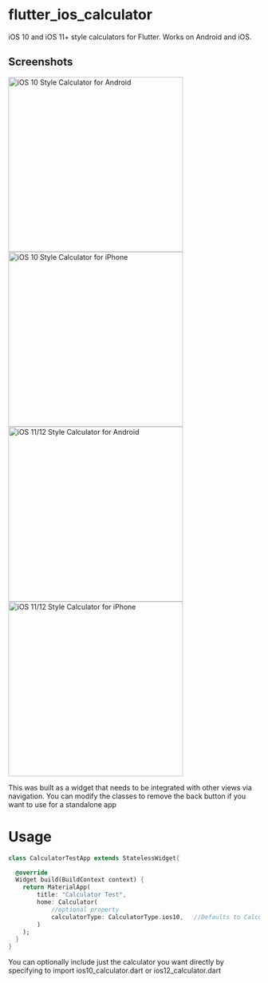 # flutter_ios_calculator

iOS 10 and iOS 11+ style calculators for Flutter. Works on Android and iOS.

## Screenshots

<img src="https://github.com/ominibyte/flutter_ios_calculator/raw/master/screenshots/android_10_style.png" alt="iOS 10 Style Calculator for Android" width="350" />  <img src="https://github.com/ominibyte/flutter_ios_calculator/raw/master/screenshots/iphone_10_style.png" alt="iOS 10 Style Calculator for iPhone" width="350" />
<img src="https://github.com/ominibyte/flutter_ios_calculator/raw/master/screenshots/android_12_style.png" alt="iOS 11/12 Style Calculator for Android" width="350" />  <img src="https://github.com/ominibyte/flutter_ios_calculator/raw/master/screenshots/iphone_12_style.png" alt="iOS 11/12 Style Calculator for iPhone" width="350" />

This was built as a widget that needs to be integrated with other views via navigation. You can modify the classes to remove the back button if you want to use for a standalone app

# Usage
```dart
class CalculatorTestApp extends StatelessWidget{

  @override
  Widget build(BuildContext context) {
    return MaterialApp(
        title: "Calculator Test",
        home: Calculator(
            //optional property
            calculatorType: CalculatorType.ios10,   //Defaults to CalculatorType.ios12
        )
    );
  }
}
```

You can optionally include just the calculator you want directly by specifying to import ios10_calculator.dart or ios12_calculator.dart

